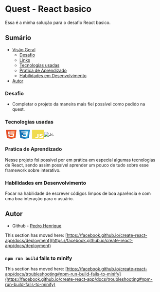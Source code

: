 # Quest -  React basico 

Essa é a minha solução para o desafio React basico.

## Sumário

- [Visão Geral](#visão-geral)
  - [Desafio](#desafio)
  - [Links](#links)
  - [Tecnologias usadas](#tecnologias-usadas)
  - [Pratica de Aprendizado](#pratica-de-aprendizado)
  - [Habilidades em Desenvolvimento](#habilidades-em-desenvolvimento)
- [Autor](#autor)

### Desafio

- Completar o projeto da maneira mais fiel possível como pedido na quest.

### Tecnologias usadas

<img align="center" alt="HTML" height="30" width="40" src="https://raw.githubusercontent.com/devicons/devicon/master/icons/html5/html5-original.svg">  <img align="center" alt="CSS" height="30" width="40" src="https://raw.githubusercontent.com/devicons/devicon/master/icons/css3/css3-original.svg">
<img align="center" alt="Js" height="30" width="40" src="https://raw.githubusercontent.com/devicons/devicon/master/icons/javascript/javascript-plain.svg"><img align="center" alt="Js" height="30" width="40" src="https://cdn.jsdelivr.net/gh/devicons/devicon/icons/react/react-original.svg" />


### Pratica de Aprendizado

Nesse projeto foi possível por em prática em especial algumas tecnologias de React, sendo assim possível aprender um pouco de tudo sobre esse framework sobre interativo.  

### Habilidades em Desenvolvimento

Focar na habilidade de escrever códigos limpos de boa aparência e com uma boa interação para o usuário. 

## Autor

- Github - [Pedro Henrique](https://github.com/pk-hue)

This section has moved here: [https://facebook.github.io/create-react-app/docs/deployment](https://facebook.github.io/create-react-app/docs/deployment)

### `npm run build` fails to minify

This section has moved here: [https://facebook.github.io/create-react-app/docs/troubleshooting#npm-run-build-fails-to-minify](https://facebook.github.io/create-react-app/docs/troubleshooting#npm-run-build-fails-to-minify)
